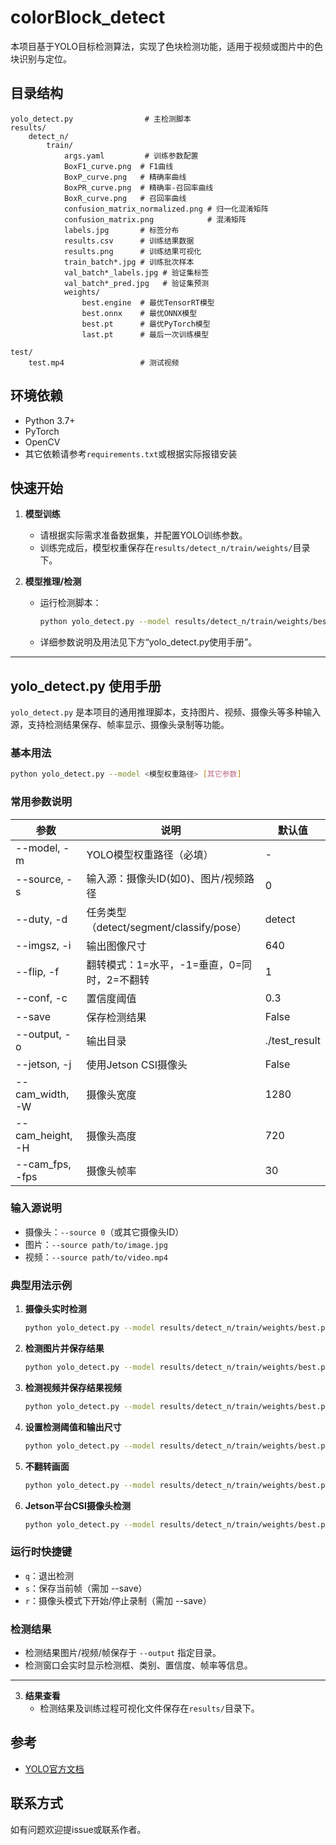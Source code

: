 # colorBlock_detect

本项目基于YOLO目标检测算法，实现了色块检测功能，适用于视频或图片中的色块识别与定位。

## 目录结构

```
yolo_detect.py                # 主检测脚本
results/
    detect_n/
        train/
            args.yaml         # 训练参数配置
            BoxF1_curve.png  # F1曲线
            BoxP_curve.png   # 精确率曲线
            BoxPR_curve.png  # 精确率-召回率曲线
            BoxR_curve.png   # 召回率曲线
            confusion_matrix_normalized.png # 归一化混淆矩阵
            confusion_matrix.png            # 混淆矩阵
            labels.jpg       # 标签分布
            results.csv      # 训练结果数据
            results.png      # 训练结果可视化
            train_batch*.jpg # 训练批次样本
            val_batch*_labels.jpg # 验证集标签
            val_batch*_pred.jpg   # 验证集预测
            weights/
                best.engine  # 最优TensorRT模型
                best.onnx    # 最优ONNX模型
                best.pt      # 最优PyTorch模型
                last.pt      # 最后一次训练模型

test/
    test.mp4                 # 测试视频
```

## 环境依赖
- Python 3.7+
- PyTorch
- OpenCV
- 其它依赖请参考`requirements.txt`或根据实际报错安装

## 快速开始

1. **模型训练**
   - 请根据实际需求准备数据集，并配置YOLO训练参数。
   - 训练完成后，模型权重保存在`results/detect_n/train/weights/`目录下。


2. **模型推理/检测**
   - 运行检测脚本：
     ```bash
     python yolo_detect.py --model results/detect_n/train/weights/best.pt --source test/test.mp4
     ```
   - 详细参数说明及用法见下方“yolo_detect.py使用手册”。

---

## yolo_detect.py 使用手册

`yolo_detect.py` 是本项目的通用推理脚本，支持图片、视频、摄像头等多种输入源，支持检测结果保存、帧率显示、摄像头录制等功能。

### 基本用法

```bash
python yolo_detect.py --model <模型权重路径> [其它参数]
```

### 常用参数说明

| 参数 | 说明 | 默认值 |
|------|------|--------|
| --model, -m | YOLO模型权重路径（必填） | - |
| --source, -s | 输入源：摄像头ID(如0)、图片/视频路径 | 0 |
| --duty, -d | 任务类型（detect/segment/classify/pose） | detect |
| --imgsz, -i | 输出图像尺寸 | 640 |
| --flip, -f | 翻转模式：1=水平，-1=垂直，0=同时，2=不翻转 | 1 |
| --conf, -c | 置信度阈值 | 0.3 |
| --save | 保存检测结果 | False |
| --output, -o | 输出目录 | ./test_result |
| --jetson, -j | 使用Jetson CSI摄像头 | False |
| --cam_width, -W | 摄像头宽度 | 1280 |
| --cam_height, -H | 摄像头高度 | 720 |
| --cam_fps, -fps | 摄像头帧率 | 30 |

### 输入源说明
- 摄像头：`--source 0`（或其它摄像头ID）
- 图片：`--source path/to/image.jpg`
- 视频：`--source path/to/video.mp4`

### 典型用法示例

1. **摄像头实时检测**
   ```bash
   python yolo_detect.py --model results/detect_n/train/weights/best.pt --source 0
   ```

2. **检测图片并保存结果**
   ```bash
   python yolo_detect.py --model results/detect_n/train/weights/best.pt --source path/to/image.jpg --save
   ```

3. **检测视频并保存结果视频**
   ```bash
   python yolo_detect.py --model results/detect_n/train/weights/best.pt --source path/to/video.mp4 --save
   ```

4. **设置检测阈值和输出尺寸**
   ```bash
   python yolo_detect.py --model results/detect_n/train/weights/best.pt --source 0 --conf 0.5 --imgsz 800
   ```

5. **不翻转画面**
   ```bash
   python yolo_detect.py --model results/detect_n/train/weights/best.pt --source 0 --flip 2
   ```

6. **Jetson平台CSI摄像头检测**
   ```bash
   python yolo_detect.py --model results/detect_n/train/weights/best.pt --jetson
   ```

### 运行时快捷键
- `q`：退出检测
- `s`：保存当前帧（需加 --save）
- `r`：摄像头模式下开始/停止录制（需加 --save）

### 检测结果
- 检测结果图片/视频/帧保存于 `--output` 指定目录。
- 检测窗口会实时显示检测框、类别、置信度、帧率等信息。

---

3. **结果查看**
   - 检测结果及训练过程可视化文件保存在`results/`目录下。

## 参考
- [YOLO官方文档](https://github.com/ultralytics/yolov5)

## 联系方式
如有问题欢迎提issue或联系作者。

